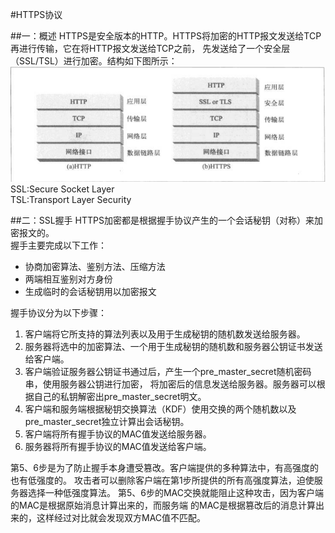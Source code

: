 #HTTPS协议

##一：概述
HTTPS是安全版本的HTTP。HTTPS将加密的HTTP报文发送给TCP再进行传输，它在将HTTP报文发送给TCP之前，
先发送给了一个安全层（SSL/TSL）进行加密。结构如下图所示：  
![HTTPS overview](image/HTTPS_overview.png)  
SSL:Secure Socket Layer  
TSL:Transport Layer Security

##二：SSL握手
HTTPS加密都是根据握手协议产生的一个会话秘钥（对称）来加密报文的。  
握手主要完成以下工作：
- 协商加密算法、鉴别方法、压缩方法
- 两端相互鉴别对方身份
- 生成临时的会话秘钥用以加密报文

握手协议分为以下步骤：
1. 客户端将它所支持的算法列表以及用于生成秘钥的随机数发送给服务器。
2. 服务器将选中的加密算法、一个用于生成秘钥的随机数和服务器公钥证书发送给客户端。
3. 客户端验证服务器公钥证书通过后，产生一个pre_master_secret随机密码串，使用服务器公钥进行加密，
将加密后的信息发送给服务器。服务器可以根据自己的私钥解密出pre_master_secret明文。
4. 客户端和服务端根据秘钥交换算法（KDF）使用交换的两个随机数以及pre_master_secret独立计算出会话秘钥。
5. 客户端将所有握手协议的MAC值发送给服务器。
6. 服务器将所有握手协议的MAC值发送给客户端。

第5、6步是为了防止握手本身遭受篡改。客户端提供的多种算法中，有高强度的也有低强度的。
攻击者可以删除客户端在第1步所提供的所有高强度算法，迫使服务器选择一种低强度算法。
第5、6步的MAC交换就能阻止这种攻击，因为客户端的MAC是根据原始消息计算出来的，而服务端
的MAC是根据篡改后的消息计算出来的，这样经过对比就会发现双方MAC值不匹配。  
